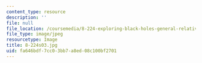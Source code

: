 ```yaml
---
content_type: resource
description: ''
file: null
file_location: /coursemedia/8-224-exploring-black-holes-general-relativity-astrophysics-spring-2003/fa646bdf7cc03bb7a8ed08c100bf2701_8-224s03.jpg
file_type: image/jpeg
resourcetype: Image
title: 8-224s03.jpg
uid: fa646bdf-7cc0-3bb7-a8ed-08c100bf2701
---
```

